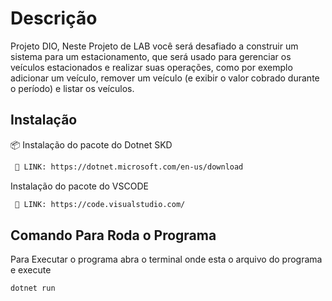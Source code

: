 # Descrição

Projeto DIO,
Neste Projeto de LAB você será desafiado a construir um sistema para um estacionamento, que será usado para gerenciar os veículos estacionados e realizar suas operações, como por exemplo adicionar um veículo, remover um veículo (e exibir o valor cobrado durante o período) e listar os veículos.


## Instalação

📦 Instalação do pacote do Dotnet SKD

```bash
 🔗 LINK: https://dotnet.microsoft.com/en-us/download
```
Instalação do pacote do VSCODE

```bash
 🔗 LINK: https://code.visualstudio.com/
```
    
## Comando Para Roda o Programa

Para Executar o programa abra o terminal onde esta o arquivo do programa e execute

`dotnet run`

